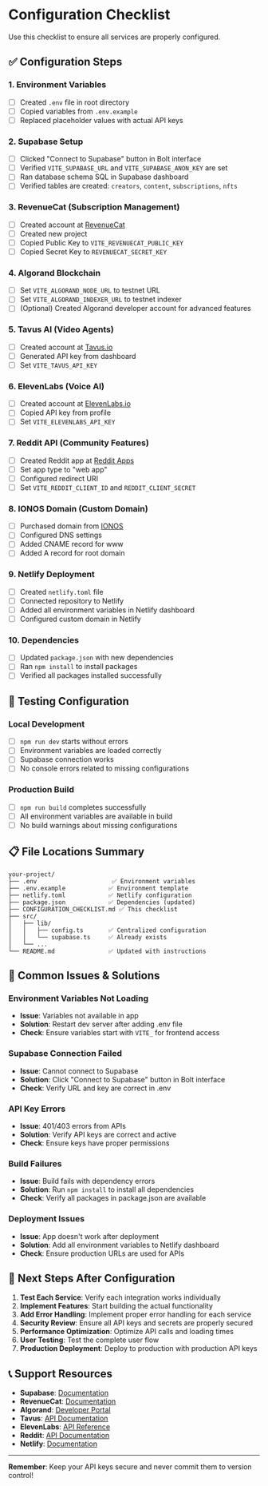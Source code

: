 # Configuration Checklist

Use this checklist to ensure all services are properly configured.

## ✅ Configuration Steps

### 1. Environment Variables
- [ ] Created `.env` file in root directory
- [ ] Copied variables from `.env.example`
- [ ] Replaced placeholder values with actual API keys

### 2. Supabase Setup
- [ ] Clicked "Connect to Supabase" button in Bolt interface
- [ ] Verified `VITE_SUPABASE_URL` and `VITE_SUPABASE_ANON_KEY` are set
- [ ] Ran database schema SQL in Supabase dashboard
- [ ] Verified tables are created: `creators`, `content`, `subscriptions`, `nfts`

### 3. RevenueCat (Subscription Management)
- [ ] Created account at [RevenueCat](https://app.revenuecat.com/)
- [ ] Created new project
- [ ] Copied Public Key to `VITE_REVENUECAT_PUBLIC_KEY`
- [ ] Copied Secret Key to `REVENUECAT_SECRET_KEY`

### 4. Algorand Blockchain
- [ ] Set `VITE_ALGORAND_NODE_URL` to testnet URL
- [ ] Set `VITE_ALGORAND_INDEXER_URL` to testnet indexer
- [ ] (Optional) Created Algorand developer account for advanced features

### 5. Tavus AI (Video Agents)
- [ ] Created account at [Tavus.io](https://www.tavus.io/)
- [ ] Generated API key from dashboard
- [ ] Set `VITE_TAVUS_API_KEY`

### 6. ElevenLabs (Voice AI)
- [ ] Created account at [ElevenLabs.io](https://elevenlabs.io/)
- [ ] Copied API key from profile
- [ ] Set `VITE_ELEVENLABS_API_KEY`

### 7. Reddit API (Community Features)
- [ ] Created Reddit app at [Reddit Apps](https://www.reddit.com/prefs/apps)
- [ ] Set app type to "web app"
- [ ] Configured redirect URI
- [ ] Set `VITE_REDDIT_CLIENT_ID` and `REDDIT_CLIENT_SECRET`

### 8. IONOS Domain (Custom Domain)
- [ ] Purchased domain from [IONOS](https://www.ionos.com/)
- [ ] Configured DNS settings
- [ ] Added CNAME record for www
- [ ] Added A record for root domain

### 9. Netlify Deployment
- [ ] Created `netlify.toml` file
- [ ] Connected repository to Netlify
- [ ] Added all environment variables in Netlify dashboard
- [ ] Configured custom domain in Netlify

### 10. Dependencies
- [ ] Updated `package.json` with new dependencies
- [ ] Ran `npm install` to install packages
- [ ] Verified all packages installed successfully

## 🔧 Testing Configuration

### Local Development
- [ ] `npm run dev` starts without errors
- [ ] Environment variables are loaded correctly
- [ ] Supabase connection works
- [ ] No console errors related to missing configurations

### Production Build
- [ ] `npm run build` completes successfully
- [ ] All environment variables are available in build
- [ ] No build warnings about missing configurations

## 📋 File Locations Summary

```
your-project/
├── .env                     ✅ Environment variables
├── .env.example            ✅ Environment template
├── netlify.toml            ✅ Netlify configuration
├── package.json            ✅ Dependencies (updated)
├── CONFIGURATION_CHECKLIST.md ✅ This checklist
├── src/
│   ├── lib/
│   │   ├── config.ts       ✅ Centralized configuration
│   │   └── supabase.ts     ✅ Already exists
│   └── ...
└── README.md               ✅ Updated with instructions
```

## 🚨 Common Issues & Solutions

### Environment Variables Not Loading
- **Issue**: Variables not available in app
- **Solution**: Restart dev server after adding .env file
- **Check**: Ensure variables start with `VITE_` for frontend access

### Supabase Connection Failed
- **Issue**: Cannot connect to Supabase
- **Solution**: Click "Connect to Supabase" button in Bolt interface
- **Check**: Verify URL and key are correct in .env

### API Key Errors
- **Issue**: 401/403 errors from APIs
- **Solution**: Verify API keys are correct and active
- **Check**: Ensure keys have proper permissions

### Build Failures
- **Issue**: Build fails with dependency errors
- **Solution**: Run `npm install` to install all dependencies
- **Check**: Verify all packages in package.json are available

### Deployment Issues
- **Issue**: App doesn't work after deployment
- **Solution**: Add all environment variables to Netlify dashboard
- **Check**: Ensure production URLs are used for APIs

## 🎯 Next Steps After Configuration

1. **Test Each Service**: Verify each integration works individually
2. **Implement Features**: Start building the actual functionality
3. **Add Error Handling**: Implement proper error handling for each service
4. **Security Review**: Ensure all API keys and secrets are properly secured
5. **Performance Optimization**: Optimize API calls and loading times
6. **User Testing**: Test the complete user flow
7. **Production Deployment**: Deploy to production with production API keys

## 📞 Support Resources

- **Supabase**: [Documentation](https://supabase.com/docs)
- **RevenueCat**: [Documentation](https://docs.revenuecat.com/)
- **Algorand**: [Developer Portal](https://developer.algorand.org/)
- **Tavus**: [API Documentation](https://docs.tavus.io/)
- **ElevenLabs**: [API Reference](https://docs.elevenlabs.io/)
- **Reddit**: [API Documentation](https://www.reddit.com/dev/api/)
- **Netlify**: [Documentation](https://docs.netlify.com/)

---

**Remember**: Keep your API keys secure and never commit them to version control!